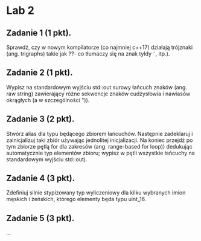 # Lab 2

## Zadanie 1 (1 pkt).
Sprawdź, czy w nowym kompilatorze (co najmniej c++17) działają 
trójznaki (ang. trigraphs) takie jak ??- co tłumaczy się na znak 
tyldy ˜, itp.).

## Zadanie 2 (1 pkt).
Wypisz na standardowym wyjściu std::out surowy łańcuch znaków 
(ang. raw string) zawierający różne sekwencje znaków cudzysłowia 
i nawiasów okrągłych (a w szczególności ")).

## Zadanie 3 (2 pkt).
Stwórz alias dla typu będącego zbiorem łańcuchów. Następnie 
zadeklaruj i zainicjalizuj taki zbiór używając jednolitej 
inicjalizacji. Na koniec przejdź po tym zbiorze pętlą for dla 
zakresów (ang. range-based for loop)) dedukując automatycznie typ 
elementów zbioru; wypisz w pętli wszystkie łańcuchy na 
standardowym wyjściu std::out).

## Zadanie 4 (3 pkt).
Zdefiniuj silnie stypizowany typ wyliczeniowy dla kilku wybranych 
imion męskich i żeńskich, którego elementy będa typu uint\_16.

## Zadanie 5 (3 pkt).
...
